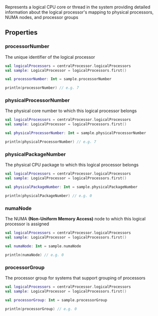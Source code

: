 Represents a logical CPU core or thread in the system providing detailed information about the logical processor's 
mapping to physical processors, NUMA nodes, and processor groups

## Properties

### processorNumber

The unique identifier of the logical processor

```kotlin
val logicalProcessors = centralProcessor.logicalProcessors
val sample: LogicalProcessor = logicalProcessors.first()

val processorNumber: Int = sample.processorNumber

println(processorNumber) // e.g. 7
```

### physicalProcessorNumber

The physical core number to which this logical processor belongs

```kotlin
val logicalProcessors = centralProcessor.logicalProcessors
val sample: LogicalProcessor = logicalProcessors.first()

val physicalProcessorNumber: Int = sample.physicalProcessorNumber

println(physicalProcessorNumber) // e.g. 7
```

### physicalPackageNumber

The physical CPU package to which this logical processor belongs

```kotlin
val logicalProcessors = centralProcessor.logicalProcessors
val sample: LogicalProcessor = logicalProcessors.first()

val physicalPackageNumber: Int = sample.physicalPackageNumber

println(physicalPackageNumber) // e.g. 0
```

### numaNode

The NUMA **(Non-Uniform Memory Access)** node to which this logical processor is assigned

```kotlin
val logicalProcessors = centralProcessor.logicalProcessors
val sample: LogicalProcessor = logicalProcessors.first()

val numaNode: Int = sample.numaNode

println(numaNode) // e.g. 0
```

### processorGroup

The processor group for systems that support grouping of processors

```kotlin
val logicalProcessors = centralProcessor.logicalProcessors
val sample: LogicalProcessor = logicalProcessors.first()

val processorGroup: Int = sample.processorGroup

println(processorGroup) // e.g. 0
```